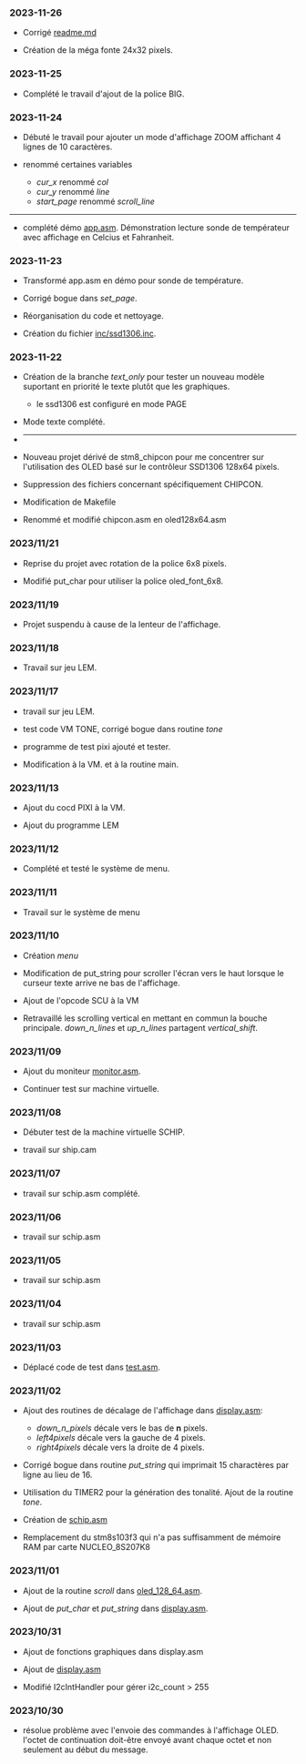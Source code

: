 ### 2023-11-26

* Corrigé [readme.md](readme.md)

* Création de la méga fonte 24x32 pixels.


### 2023-11-25 

* Complété le travail d'ajout de la police BIG. 

### 2023-11-24

* Débuté le travail pour ajouter un mode d'affichage ZOOM affichant 4 lignes de 10 caractères.

* renommé certaines variables 
    * *cur_x*  renommé   *col* 
    * *cur_y*  renommé   *line* 
    * *start_page* renommé *scroll_line* 

-----

* complété démo [app.asm](asm.asm). Démonstration lecture sonde de températeur avec affichage en Celcius et Fahranheit.

### 2023-11-23

* Transformé app.asm en démo pour sonde de température.

* Corrigé bogue dans *set_page*.

* Réorganisation du code et nettoyage.

* Création du fichier [inc/ssd1306.inc](inc/ssd1306.inc).

### 2023-11-22

* Création de la branche *text_only* pour tester un nouveau modèle suportant en priorité le texte plutôt que les graphiques.
    * le ssd1306 est configuré en mode PAGE 

* Mode texte complété.


* -------------------

* Nouveau projet dérivé de stm8_chipcon pour me concentrer sur l'utilisation des OLED basé sur le contrôleur SSD1306 128x64 pixels.

* Suppression des fichiers concernant spécifiquement CHIPCON.

* Modification de Makefile 

* Renommé et modifié chipcon.asm en oled128x64.asm

### 2023/11/21

* Reprise du projet avec rotation de la police 6x8 pixels.

* Modifié put_char pour utiliser la police oled_font_6x8. 

### 2023/11/19

* Projet suspendu à cause de la lenteur de l'affichage.

### 2023/11/18

* Travail sur jeu LEM. 

### 2023/11/17

* travail sur jeu LEM.

* test code VM TONE, corrigé bogue dans routine *tone* 


* programme de test pixi ajouté et tester.

* Modification à la VM. et à la routine main.

### 2023/11/13

* Ajout du cocd PIXI à la VM. 

* Ajout du programme LEM 

### 2023/11/12

* Complété et testé le système de menu.

### 2023/11/11

* Travail sur le système de menu

### 2023/11/10

* Création *menu*

* Modification de put_string pour scroller l'écran vers le haut lorsque le curseur texte arrive ne bas de l'affichage.

* Ajout de l'opcode SCU  à la VM 

* Retravaillé  les scrolling vertical en mettant en commun la bouche principale. *down_n_lines* et *up_n_lines* partagent *vertical_shift*.

### 2023/11/09

* Ajout du moniteur  [monitor.asm](monitor.asm).

* Continuer test sur machine virtuelle.


### 2023/11/08

* Débuter test de la machine virtuelle SCHIP.

* travail sur ship.cam 

### 2023/11/07

* travail sur schip.asm complété. 

### 2023/11/06

* travail sur schip.asm 

### 2023/11/05

* travail sur schip.asm 

### 2023/11/04

* travail sur schip.asm 

### 2023/11/03

* Déplacé code de test dans [test.asm](test.asm).

### 2023/11/02 

* Ajout des routines de décalage de l'affichage dans [display.asm](display.asm):
    * *down_n_pixels* décale vers le bas de **n** pixels.
    * *left4pixels* décale vers la gauche de 4 pixels.
    * *right4pixels* décale vers la droite de 4 pixels.

* Corrigé bogue dans routine *put_string* qui imprimait 15 charactères par ligne au lieu de 16.

* Utilisation du TIMER2 pour la génération des tonalité. Ajout de la routine *tone*.

* Création de [schip.asm](schip.asm)

* Remplacement du stm8s103f3 qui n'a pas suffisamment de mémoire RAM par carte NUCLEO_8S207K8 

### 2023/11/01

* Ajout de la routine *scroll* dans [oled_128_64.asm](oled_128_64.asm).

* Ajout de *put_char*  et *put_string* dans [display.asm](display.asm).

### 2023/10/31

* Ajout de fonctions graphiques dans display.asm 

* Ajout de [display.asm](display.asm)

* Modifié I2cIntHandler pour gérer i2c_count > 255

### 2023/10/30

* résolue problème avec l'envoie des commandes à l'affichage OLED. l'octet de continuation doit-être envoyé avant chaque octet et non seulement au début du message.
